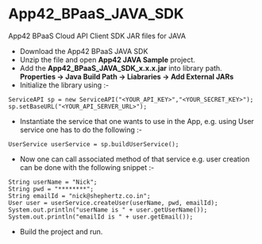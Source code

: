 App42_BPaaS_JAVA_SDK
==============

App42 BPaaS Cloud API Client SDK JAR files for JAVA

- Download the App42 BPaaS JAVA SDK
- Unzip the file and open **App42 JAVA Sample** project.
- Add the **App42_BPaaS_JAVA_SDK_x.x.x.jar** into library path. **Properties -> Java Build Path -> Liabraries -> Add External JARs**
- Initialize the library using :-

```
ServiceAPI sp = new ServiceAPI("<YOUR_API_KEY>","<YOUR_SECRET_KEY>");
sp.setBaseURL("<YOUR_API_SERVER_URL>");
```

- Instantiate the service that one wants to use in the App, e.g. using User service one has to do the following :-

```
UserService userService = sp.buildUserService();
```

- Now one can call associated method of that service e.g. user creation can be done with the following snippet :-

```
String userName = "Nick";
String pwd = "********";
String emailId = "nick@shephertz.co.in";    
User user = userService.createUser(userName, pwd, emailId); 
System.out.println("userName is " + user.getUserName());
System.out.println("emailId is " + user.getEmail());
```

- Build the project and run.

